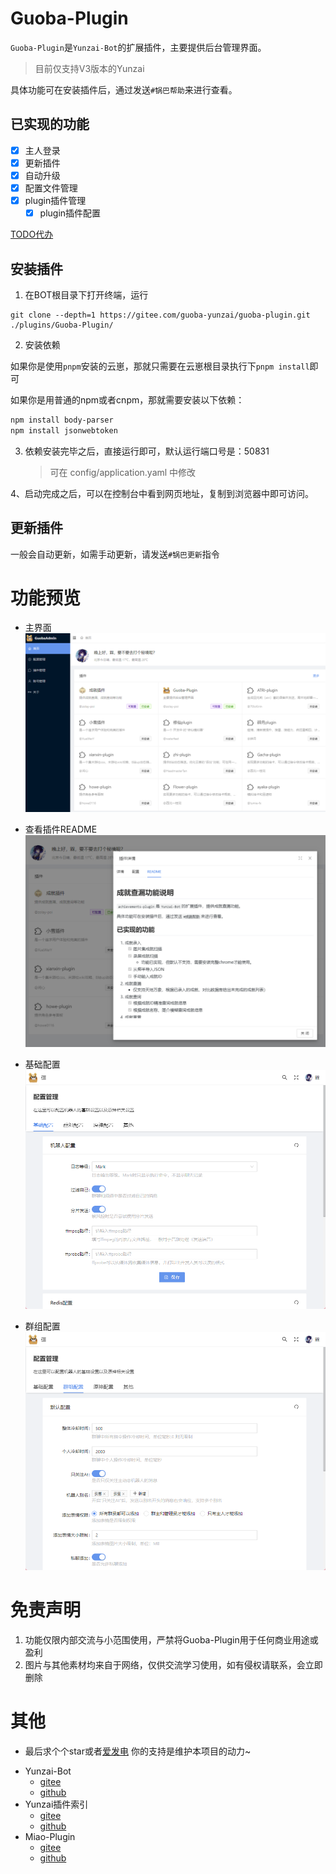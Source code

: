 # Guoba-Plugin

`Guoba-Plugin`是`Yunzai-Bot`的扩展插件，主要提供后台管理界面。

> 目前仅支持V3版本的Yunzai

具体功能可在安装插件后，通过发送`#锅巴帮助`来进行查看。

## 已实现的功能

- [x] 主人登录
- [x] 更新插件
- [x] 自动升级
- [x] 配置文件管理
- [x] plugin插件管理
    - [x] plugin插件配置

[TODO代办](https://gitee.com/guoba-yunzai/resources/blob/master/other/TODO.md)

## 安装插件

1. 在BOT根目录下打开终端，运行

```
git clone --depth=1 https://gitee.com/guoba-yunzai/guoba-plugin.git ./plugins/Guoba-Plugin/
```

2. 安装依赖

如果你是使用`pnpm`安装的云崽，那就只需要在云崽根目录执行下`pnpm install`即可

如果你是用普通的npm或者cnpm，那就需要安装以下依赖：

```bash
npm install body-parser
npm install jsonwebtoken
```

3. 依赖安装完毕之后，直接运行即可，默认运行端口号是：50831
   > 可在 config/application.yaml 中修改

4、启动完成之后，可以在控制台中看到网页地址，复制到浏览器中即可访问。

## 更新插件

一般会自动更新，如需手动更新，请发送`#锅巴更新`指令

# 功能预览

- 主界面
![001](./resources/images/readme/001.png)

- 查看插件README
![002](./resources/images/readme/002.png)

- 基础配置
![003](./resources/images/readme/003.png)

- 群组配置
![004](./resources/images/readme/004.png)

# 免责声明

1. 功能仅限内部交流与小范围使用，严禁将Guoba-Plugin用于任何商业用途或盈利
2. 图片与其他素材均来自于网络，仅供交流学习使用，如有侵权请联系，会立即删除

# 其他

- 最后求个个star或者[爱发电](https://afdian.net/a/zolay-poi)
  你的支持是维护本项目的动力~

* Yunzai-Bot
    - [gitee](https://gitee.com/Le-niao/Yunzai-Bot)
    - [github](https://github.com/Le-niao/Yunzai-Bot)
* Yunzai插件索引
    - [gitee](https://gitee.com/yhArcadia/Yunzai-Bot-plugins-index)
    - [github](https://github.com/yhArcadia/Yunzai-Bot-plugins-index)
* Miao-Plugin
    - [gitee](https://github.com/yoimiya-kokomi/miao-plugin)
    - [github](https://github.com/yoimiya-kokomi/miao-plugin)
